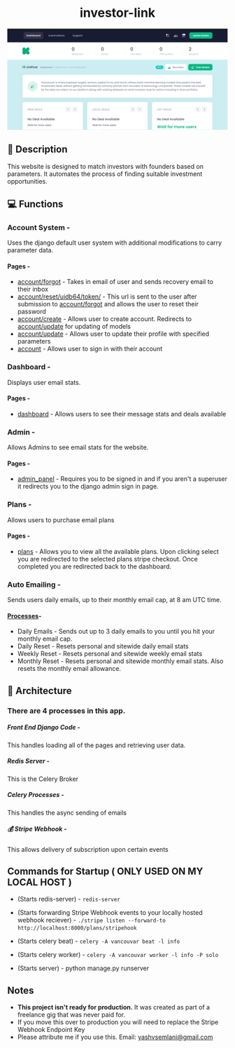 <h1 align="center">
    investor-link
</h1>

![Image](github-image.png)

## :file_folder: Description
This website is designed to match investors with founders based on parameters. It automates the process of finding suitable investment opportunities.

## :computer: Functions
### Account System - 
  Uses the django default user system with additional modifications to carry parameter data.
  #### Pages - 
   * [account/forgot](templates/account/account_forgot.html) - Takes in email of user and sends recovery email to their inbox
   * [account/reset/uidb64/token/](templates/account/account_reset.html) - This url is sent to the user after submission to [account/forgot](templates/account/account_forgot.html) and allows the user to reset their password
   * [account/create](templates/account/account_create.html) - Allows user to create account. Redirects to [account/update](templates/account/account_update.html) for updating of models
   * [account/update](templates/account/account_update.html) - Allows user to update their profile with specified parameters
   * [account](templates/account/account.html) - Allows user to sign in with their account

### Dashboard -
  Displays user email stats.
  #### Pages -
   * [dashboard](templates/dashboard/dashboard.html) - Allows users to see their message stats and deals available

### Admin -
  Allows Admins to see email stats for the website.
  #### Pages -
   * [admin_panel](templates/dashboard/admin-panel.html) - Requires you to be signed in and if you aren't a superuser it redirects you to the django admin sign in page.

### Plans - 
  Allows users to purchase email plans
  #### Pages - 
   * [plans](templates/plans/plans.html) - Allows you to view all the available plans. Upon clicking select you are redirected to the selected plans stripe checkout. Once completed you are redirected back to the dashboard.

### Auto Emailing - 
  Sends users daily emails, up to their monthly email cap, at 8 am UTC time.
  
  #### [Processes](vancouvar/celery.py)- 
   * Daily Emails - Sends out up to 3 daily emails to you until you hit your monthly email cap.
   * Daily Reset - Resets personal and sitewide daily email stats
   * Weekly Reset - Resets personal and sitewide weekly email stats
   * Monthly Reset - Resets personal and sitewide monthly email stats. Also resets the monthly email allowance.


## :floppy_disk: Architecture

### There are 4 processes in this app.

##### Front End Django Code -
  This handles loading all of the pages and retrieving user data.

##### Redis Server -
  This is the Celery Broker

##### Celery Processes -
  This handles the async sending of emails

##### :moneybag: Stripe Webhook - 
  This allows delivery of subscription upon certain events

## Commands for Startup ( ONLY USED ON MY LOCAL HOST )

* (Starts redis-server) - `redis-server`

* (Starts forwarding Stripe Webhook events to your locally hosted webhook reciever) - `./stripe listen --forward-to http://localhost:8000/plans/stripehook`

* (Starts celery beat) - `celery -A vancouvar beat -l info`

* (Starts celery worker) - `celery -A vancouvar worker -l info -P solo`

* (Starts server) - python manage.py runserver

## Notes
* **This project isn't ready for production.** It was created as part of a freelance gig that was never paid for.
* If you move this over to production you will need to replace the Stripe Webhook Endpoint Key
* Please attribute me if you use this. Email: yashvsemlani@gmail.com
